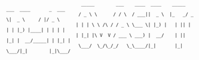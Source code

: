                                 _____        ___    ____  ____    _____ ___  ____       _  ___  
                               / _ \ \      / / \  / ___||  _ \  |_   _/ _ \|  _ \     / |/ _ \ 
                              | | | \ \ /\ / / _ \ \___ \| |_) |   | || | | | |_) |____| | | | |
                              | |_| |\ V  V / ___ \ ___) |  __/    | || |_| |  __/_____| | |_| |
                               \___/  \_/\_/_/   \_\____/|_|       |_| \___/|_|        |_|\___/ 
                                                                                                
